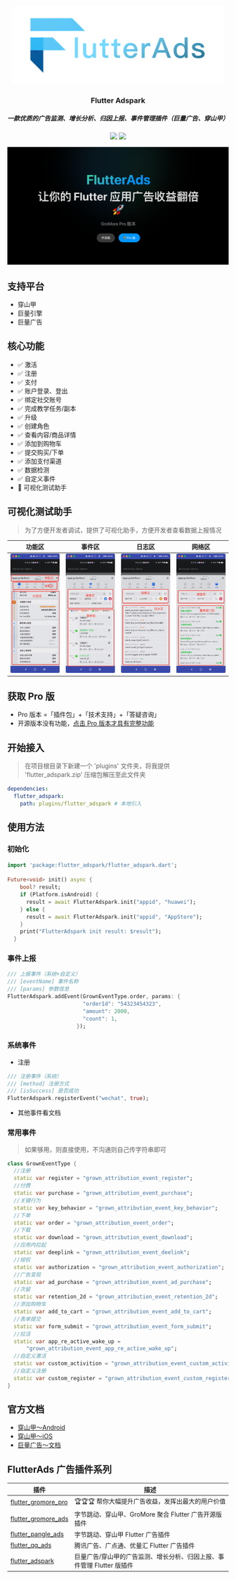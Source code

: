 <p align="center">
<a href="https://github.com/FlutterAds"><img src="https://raw.githubusercontent.com/FlutterAds/site/master/logo/flutterads_logo.png" alt="logo"/></a>
</p>
<h3 align="center">Flutter Adspark</h3>
<h5 align="center">一款优质的广告监测、增长分析、归因上报、事件管理插件（巨量广告、穿山甲）</h5>

<p align="center">
<a href="https://pub.dev/packages/flutter_adspark"><img src=https://img.shields.io/badge/version-v1.1.1-success></a>
<a href="https://github.com/FlutterAds/flutter_adspark"><img src=https://img.shields.io/badge/platform-iOS%20%7C%20Android-brightgreen></a>
</p>
<p align="center">
<a href="https://flutterads.github.io/site/"><img src="https://raw.githubusercontent.com/FlutterAds/.github/main/gromore_pro_site.png" alt="gromore"/></a>
</p>

## 支持平台

- 穿山甲
- 巨量引擎
- 巨量广告

## 核心功能
- ✅ 激活
- ✅ 注册
- ✅ 支付
- ✅ 账户登录、登出
- ✅ 绑定社交账号
- ✅ 完成教学任务/副本
- ✅ 升级
- ✅ 创建角色
- ✅ 查看内容/商品详情
- ✅ 添加到购物车
- ✅ 提交购买/下单
- ✅ 添加支付渠道
- ✅ 数据检测
- ✅ 自定义事件
- 📱 可视化测试助手

## 可视化测试助手

> 为了方便开发者调试，提供了可视化助手，方便开发者查看数据上报情况

|功能区|事件区|日志区|网络区|
|--|--|--|--|
| ![](https://raw.githubusercontent.com/FlutterAds/flutter_adspark/master/example/images/img001.png) | ![](https://raw.githubusercontent.com/FlutterAds/flutter_adspark/master/example/images/img002.png) | ![](https://raw.githubusercontent.com/FlutterAds/flutter_adspark/master/example/images/img003.png) | ![](https://raw.githubusercontent.com/FlutterAds/flutter_adspark/master/example/images/img004.png) |


## 获取 Pro 版

- Pro 版本 =「插件包」+「技术支持」+「答疑咨询」
- 开源版本没有功能，[点击 Pro 版本才具有完整功能](https://flutterads.github.io/site/)

## 开始接入

> 在项目根目录下新建一个 'plugins' 文件夹，将我提供 'flutter_adspark.zip' 压缩包解压至此文件夹

``` yaml
dependencies:
  flutter_adspark: 
    path: plugins/flutter_adspark # 本地引入
```



## 使用方法

### 初始化

``` dart
import 'package:flutter_adspark/flutter_adspark.dart';

Future<void> init() async {
    bool? result;
    if (Platform.isAndroid) {
      result = await FlutterAdspark.init("appid", "huawei");
    } else {
      result = await FlutterAdspark.init("appid", "AppStore");
    }
    print("FlutterAdspark init result: $result");
  }
```

### 事件上报

``` dart
/// 上报事件（系统+自定义）
/// [eventName] 事件名称
/// [params] 参数信息
FlutterAdspark.addEvent(GrownEventType.order, params: {
                        "orderId": "54323454323",
                        "amount": 2000,
                        "count": 1,
                      });
```

### 系统事件

- 注册
``` dart
/// 注册事件（系统）
/// [method] 注册方式
/// [isSuccess] 是否成功
FlutterAdspark.registerEvent("wechat", true);
```

- 其他事件看文档

### 常用事件

> 如果够用，则直接使用，不沟通则自己传字符串即可

``` dart
class GrownEventType {
  //注册
  static var register = "grown_attribution_event_register";
  //付费
  static var purchase = "grown_attribution_event_purchase";
  //关键行为
  static var key_behavior = "grown_attribution_event_key_behavior";
  //下单
  static var order = "grown_attribution_event_order";
  //下载
  static var download = "grown_attribution_event_download";
  //应用内拉起
  static var deeplink = "grown_attribution_event_deelink";
  //授权
  static var authorization = "grown_attribution_event_authorization";
  //广告变现
  static var ad_purchase = "grown_attribution_event_ad_purchase";
  //次留
  static var retention_2d = "grown_attribution_event_retention_2d";
  //添加购物车
  static var add_to_cart = "grown_attribution_event_add_to_cart";
  //表单提交
  static var form_submit = "grown_attribution_event_form_submit";
  //拉活
  static var app_re_active_wake_up =
      "grown_attribution_event_app_re_active_wake_up";
  //自定义激活
  static var custom_activition = "grown_attribution_event_custom_activition";
  //自定义注册
  static var custom_register = "grown_attribution_event_custom_register";
}
```

## 官方文档

- [穿山甲～Android](https://bytedance.larkoffice.com/wiki/Yh8qwfiiIivBaKkYFYAcZedTnJf)
- [穿山甲～iOS](https://bytedance.larkoffice.com/wiki/YcpCwVKdFi0VUxk4EAjc6TuJnre)
- [巨量广告～文档](https://event-manager.oceanengine.com/docs/8650/195169)


## FlutterAds 广告插件系列
|插件|描述|
|-|-|
|[flutter_gromore_pro](https://flutterads.github.io/site/)|🏆🏆🏆 帮你大幅提升广告收益，发挥出最大的用户价值|
|[flutter_gromore_ads](https://github.com/FlutterAds/flutter_gromore_ads)|字节跳动、穿山甲、GroMore 聚合 Flutter 广告开源版插件|
|[flutter_pangle_ads](https://github.com/FlutterAds/flutter_pangle_ads)|字节跳动、穿山甲 Flutter 广告插件|
|[flutter_qq_ads](https://github.com/FlutterAds/flutter_qq_ads)|腾讯广告、广点通、优量汇 Flutter 广告插件|
|[flutter_adspark](https://github.com/FlutterAds/flutter_adspark)|巨量广告/穿山甲的广告监测、增长分析、归因上报、事件管理 Flutter 版插件|
